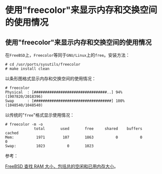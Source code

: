 # 使用"freecolor"来显示内存和交换空间的使用情况

## 使用"freecolor"来显示内存和交换空间的使用情况

在`FreeBSD`上，`Freecolor`等同于`GNU/Linux`上的`free`。安装方法：

```
# cd /usr/ports/sysutils/freecolor
# make install clean 
```

以条形图格式显示内存和交换空间的使用情况：

```
# freecolor
Physical  : [#################################..] 94%   (1907820/2018396)
Swap      : [###################################] 100%  (1048540/1048540) 
```

以传统的"`free`"格式显示使用情况：

```
# freecolor -m -o
             total       used       free     shared    buffers     cached
Mem:          1971        107       1863          0          0          0
Swap:         1023          0       1023 
```

参考：

[FreeBSD 查找 RAM 大小，包括总的空闲和已用内存大小](http://www.cyberciti.biz/faq/freebsd-command-to-get-ram-information/)。
